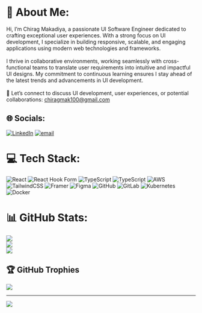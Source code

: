 # 💫 About Me:
Hi, I’m Chirag Makadiya, a passionate UI Software Engineer dedicated to crafting exceptional user experiences. With a strong focus on UI development, I specialize in building responsive, scalable, and engaging applications using modern web technologies and frameworks.<br><br>I thrive in collaborative environments, working seamlessly with cross-functional teams to translate user requirements into intuitive and impactful UI designs. My commitment to continuous learning ensures I stay ahead of the latest trends and advancements in UI development.<br><br>📩 Let’s connect to discuss UI development, user experiences, or potential collaborations: chiragmak100@gmail.com


## 🌐 Socials:
[![LinkedIn](https://img.shields.io/badge/LinkedIn-%230077B5.svg?logo=linkedin&logoColor=white)](https://linkedin.com/in/https://linkedin.com/in/chirag-makdiya/) [![email](https://img.shields.io/badge/Email-D14836?logo=gmail&logoColor=white)](mailto:chiragmak100@gmail.com) 

# 💻 Tech Stack:
![React](https://img.shields.io/badge/react-%2320232a.svg?style=for-the-badge&logo=react&logoColor=%2361DAFB) ![React Hook Form](https://img.shields.io/badge/React%20Hook%20Form-%23EC5990.svg?style=for-the-badge&logo=reacthookform&logoColor=white) ![TypeScript](https://img.shields.io/badge/typescript-%23007ACC.svg?style=for-the-badge&logo=typescript&logoColor=white) ![TypeScript](https://img.shields.io/badge/typescript-%23007ACC.svg?style=for-the-badge&logo=typescript&logoColor=white) ![AWS](https://img.shields.io/badge/AWS-%23FF9900.svg?style=for-the-badge&logo=amazon-aws&logoColor=white) ![TailwindCSS](https://img.shields.io/badge/tailwindcss-%2338B2AC.svg?style=for-the-badge&logo=tailwind-css&logoColor=white) ![Framer](https://img.shields.io/badge/Framer-black?style=for-the-badge&logo=framer&logoColor=blue) ![Figma](https://img.shields.io/badge/figma-%23F24E1E.svg?style=for-the-badge&logo=figma&logoColor=white) ![GitHub](https://img.shields.io/badge/github-%23121011.svg?style=for-the-badge&logo=github&logoColor=white) ![GitLab](https://img.shields.io/badge/gitlab-%23181717.svg?style=for-the-badge&logo=gitlab&logoColor=white) ![Kubernetes](https://img.shields.io/badge/kubernetes-%23326ce5.svg?style=for-the-badge&logo=kubernetes&logoColor=white) ![Docker](https://img.shields.io/badge/docker-%230db7ed.svg?style=for-the-badge&logo=docker&logoColor=white)
# 📊 GitHub Stats:
![](https://github-readme-stats.vercel.app/api?username=chiragmak10&theme=dark&hide_border=false&include_all_commits=true&count_private=true)<br/>
![](https://nirzak-streak-stats.vercel.app/?user=chiragmak10&theme=dark&hide_border=false)<br/>
![](https://github-readme-stats.vercel.app/api/top-langs/?username=chiragmak10&theme=dark&hide_border=false&include_all_commits=true&count_private=true&layout=compact)

## 🏆 GitHub Trophies
![](https://github-profile-trophy.vercel.app/?username=chiragmak10&theme=radical&no-frame=false&no-bg=true&margin-w=4)

---
[![](https://visitcount.itsvg.in/api?id=chiragmak10&icon=0&color=0)](https://visitcount.itsvg.in)

<!-- Proudly created with GPRM ( https://gprm.itsvg.in ) -->
